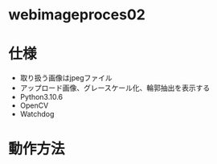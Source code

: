 # webimageproces02

# 仕様
- 取り扱う画像はjpegファイル
- アップロード画像、グレースケール化、輪郭抽出を表示する
- Python3.10.6
- OpenCV
- Watchdog

# 動作方法
